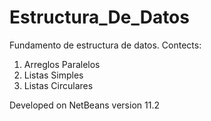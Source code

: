 # Estructura_De_Datos
Fundamento de estructura de datos.
Contects:
1. Arreglos Paralelos
2. Listas Simples
3. Listas Circulares

Developed on NetBeans version 11.2
